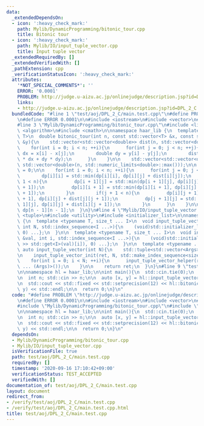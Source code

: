 ```yaml
---
data:
  _extendedDependsOn:
  - icon: ':heavy_check_mark:'
    path: Mylib/DynamicProgramming/bitonic_tour.cpp
    title: Bitonic tour
  - icon: ':heavy_check_mark:'
    path: Mylib/IO/input_tuple_vector.cpp
    title: Input tuple vector
  _extendedRequiredBy: []
  _extendedVerifiedWith: []
  _pathExtension: cpp
  _verificationStatusIcon: ':heavy_check_mark:'
  attributes:
    '*NOT_SPECIAL_COMMENTS*': ''
    ERROR: '0.0001'
    PROBLEM: http://judge.u-aizu.ac.jp/onlinejudge/description.jsp?id=DPL_2_C
    links:
    - http://judge.u-aizu.ac.jp/onlinejudge/description.jsp?id=DPL_2_C
  bundledCode: "#line 1 \"test/aoj/DPL_2_C/main.test.cpp\"\n#define PROBLEM \"http://judge.u-aizu.ac.jp/onlinejudge/description.jsp?id=DPL_2_C\"\
    \n#define ERROR 0.0001\n\n#include <iostream>\n#include <vector>\n#include <iomanip>\n\
    #line 3 \"Mylib/DynamicProgramming/bitonic_tour.cpp\"\n#include <limits>\n#include\
    \ <algorithm>\n#include <cmath>\n\nnamespace haar_lib {\n  template <typename\
    \ T>\n  double bitonic_tour(int n, const std::vector<T> &x, const std::vector<T>\
    \ &y){\n    std::vector<std::vector<double>> dist(n, std::vector<double>(n));\n\
    \    for(int i = 0; i < n; ++i){\n      for(int j = 0; j < n; ++j){\n        double\
    \ dx = x[i] - x[j];\n        double dy = y[i] - y[j];\n        dist[i][j] = std::sqrt(dx\
    \ * dx + dy * dy);\n      }\n    }\n\n    std::vector<std::vector<double>> dp(n,\
    \ std::vector<double>(n, std::numeric_limits<double>::max()));\n\n    dp[0][0]\
    \ = 0;\n\n    for(int i = 0; i < n; ++i){\n      for(int j = 0; j < n; ++j){\n\
    \        dp[i][i] = std::min(dp[i][i], dp[i][j] + dist[i][j]);\n        if(i +\
    \ 1 < n){\n          dp[i + 1][j] = std::min(dp[i + 1][j], dp[i][j] + dist[i][i\
    \ + 1]);\n          dp[i][i + 1] = std::min(dp[i][i + 1], dp[i][j] + dist[j][i\
    \ + 1]);\n        }\n        if(j + 1 < n){\n          dp[i][j + 1] = std::min(dp[i][j\
    \ + 1], dp[i][j] + dist[j][j + 1]);\n          dp[j + 1][j] = std::min(dp[j +\
    \ 1][j], dp[i][j] + dist[i][j + 1]);\n        }\n      }\n    }\n\n    return\
    \ dp[n - 1][n - 1];\n  }\n}\n#line 4 \"Mylib/IO/input_tuple_vector.cpp\"\n#include\
    \ <tuple>\n#include <utility>\n#include <initializer_list>\n\nnamespace haar_lib\
    \ {\n  template <typename T, size_t ... I>\n  void input_tuple_vector_init(T &val,\
    \ int N, std::index_sequence<I ...>){\n    (void)std::initializer_list<int>{(void(std::get<I>(val).resize(N)),\
    \ 0) ...};\n  }\n\n  template <typename T, size_t ... I>\n  void input_tuple_vector_helper(T\
    \ &val, int i, std::index_sequence<I ...>){\n    (void)std::initializer_list<int>{(void(std::cin\
    \ >> std::get<I>(val)[i]), 0) ...};\n  }\n\n  template <typename ... Args>\n \
    \ auto input_tuple_vector(int N){\n    std::tuple<std::vector<Args> ...> ret;\n\
    \n    input_tuple_vector_init(ret, N, std::make_index_sequence<sizeof ... (Args)>());\n\
    \    for(int i = 0; i < N; ++i){\n      input_tuple_vector_helper(ret, i, std::make_index_sequence<sizeof\
    \ ... (Args)>());\n    }\n\n    return ret;\n  }\n}\n#line 9 \"test/aoj/DPL_2_C/main.test.cpp\"\
    \n\nnamespace hl = haar_lib;\n\nint main(){\n  std::cin.tie(0);\n  std::ios::sync_with_stdio(false);\n\
    \n  int n; std::cin >> n;\n\n  auto [x, y] = hl::input_tuple_vector<int, int>(n);\n\
    \n  std::cout << std::fixed << std::setprecision(12) << hl::bitonic_tour(n, x,\
    \ y) << std::endl;\n\n  return 0;\n}\n"
  code: "#define PROBLEM \"http://judge.u-aizu.ac.jp/onlinejudge/description.jsp?id=DPL_2_C\"\
    \n#define ERROR 0.0001\n\n#include <iostream>\n#include <vector>\n#include <iomanip>\n\
    #include \"Mylib/DynamicProgramming/bitonic_tour.cpp\"\n#include \"Mylib/IO/input_tuple_vector.cpp\"\
    \n\nnamespace hl = haar_lib;\n\nint main(){\n  std::cin.tie(0);\n  std::ios::sync_with_stdio(false);\n\
    \n  int n; std::cin >> n;\n\n  auto [x, y] = hl::input_tuple_vector<int, int>(n);\n\
    \n  std::cout << std::fixed << std::setprecision(12) << hl::bitonic_tour(n, x,\
    \ y) << std::endl;\n\n  return 0;\n}\n"
  dependsOn:
  - Mylib/DynamicProgramming/bitonic_tour.cpp
  - Mylib/IO/input_tuple_vector.cpp
  isVerificationFile: true
  path: test/aoj/DPL_2_C/main.test.cpp
  requiredBy: []
  timestamp: '2020-09-16 17:10:42+09:00'
  verificationStatus: TEST_ACCEPTED
  verifiedWith: []
documentation_of: test/aoj/DPL_2_C/main.test.cpp
layout: document
redirect_from:
- /verify/test/aoj/DPL_2_C/main.test.cpp
- /verify/test/aoj/DPL_2_C/main.test.cpp.html
title: test/aoj/DPL_2_C/main.test.cpp
---
```

